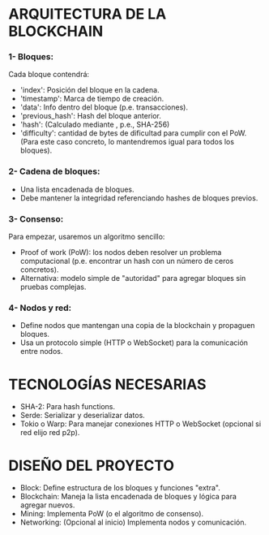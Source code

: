 # ARQUITECTURA DE LA BLOCKCHAIN

### 1- Bloques:
Cada bloque contendrá:
- 'index': Posición del bloque en la cadena.
- 'timestamp': Marca de tiempo de creación.
- 'data': Info dentro del bloque (p.e. transacciones).
- 'previous_hash': Hash del bloque anterior.
- 'hash': (Calculado mediante , p.e., SHA-256)
- 'difficulty': cantidad de bytes de dificultad para cumplir con el PoW. (Para este caso concreto, lo mantendremos igual para todos los bloques).

### 2- Cadena de bloques:
- Una lista encadenada de bloques.
- Debe mantener la integridad referenciando hashes de bloques previos.

### 3- Consenso:
Para empezar, usaremos un algoritmo sencillo:
- Proof of work (PoW): los nodos deben resolver un problema computacional (p.e. encontrar un hash con un número de ceros concretos).
- Alternativa: modelo simple de "autoridad" para agregar bloques sin pruebas complejas.

### 4- Nodos y red:
- Define nodos que mantengan una copia de la blockchain y propaguen bloques.
- Usa un protocolo simple (HTTP o WebSocket) para la comunicación entre nodos.

# TECNOLOGÍAS NECESARIAS

- SHA-2: Para hash functions.
- Serde: Serializar y deserializar datos.
- Tokio o Warp: Para manejar conexiones HTTP o WebSocket (opcional si red elijo red p2p).

# DISEÑO DEL PROYECTO

- Block: Define estructura de los bloques y funciones "extra".
- Blockchain: Maneja la lista encadenada de bloques y lógica para agregar nuevos.
- Mining: Implementa PoW (o el algoritmo de consenso).
- Networking: (Opcional al inicio) Implementa nodos y comunicación.
